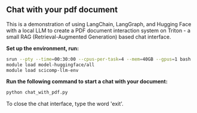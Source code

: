 ## Chat with your pdf document

This is a demonstration of using LangChain, LangGraph, and Hugging Face with a local LLM to create a PDF document interaction system on Triton - a small RAG (Retrieval-Augmented Generation) based chat interface.

**Set up the environment, run:**

```sh
srun --pty --time=00:30:00 --cpus-per-task=4 --mem=40GB --gpus=1 bash
module load model-huggingface/all
module load scicomp-llm-env
```

**Run the following command to start a chat with your document:**
```sh
python chat_with_pdf.py
```

To close the chat interface, type the word 'exit'.
